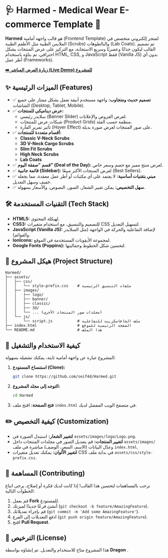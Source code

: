 # 🩺 Harmed - Medical Wear E-commerce Template 👕

**Harmed** هو قالب واجهة أمامية (Frontend Template) لمتجر إلكتروني متخصص في الملابس الطبية مثل الأطقم الطبية (Scrubs) والبالطوهات (Lab Coats). تم تصميم القالب ليكون جذابًا وعصريًا وسريع الاستجابة، مع التركيز على عرض المنتجات بشكل احترافي. تم بناؤه باستخدام HTML, CSS, و JavaScript فقط (Vanilla JS) بدون أي أطر عمل (Frameworks).

**[➡️ زيارة العرض المباشر (Live Demo) للمشروع](https://seif4d.github.io/Harmed/)**  

## ✨ الميزات الرئيسية (Features)

*   ✅ **تصميم حديث ومتجاوب:** واجهة مستخدم أنيقة تعمل بشكل ممتاز على جميع الشاشات (Desktop, Tablet, Mobile).
*   ✅ **عرض ديناميكي للمنتجات:**
    *   سلايدر رئيسي (Banner Slider) لعرض العروض والإعلانات.
    *   شبكات عرض للمنتجات (Product Grids) منظمة حسب الفئة.
    *   تأثير تمرير الفأرة (Hover Effect) على صور المنتجات لعرض صورة بديلة.
*   ✅ **أقسام متعددة للمنتجات:**
    *   **Classic V-Neck Scrubs**
    *   **3D V-Neck Cargo Scrubs**
    *   **Slim Fit Scrubs**
    *   **High Neck Scrubs**
    *   **Lab Coats**
*   ✅ **قسم "صفقة اليوم" (Deal of the Day):** لعرض منتج مميز مع خصم وسعر خاص.
*   ✅ **قائمة جانبية (Sidebar):** لعرض المنتجات الأكثر مبيعًا (Best Sellers).
*   ✅ **مبني بتقنيات أساسية:** لا يعتمد على أي مكتبات أو أطر عمل معقدة، مما يجعله خفيف وسهل التعديل.
*   ✅ **سهل التخصيص:** يمكن تغيير الشعار، الصور، النصوص، والأسعار بسهولة.

## 🛠️ التقنيات المستخدمة (Tech Stack)

*   **HTML5:** لهيكلة المحتوى.
*   **CSS3:** للتصميم والتنسيق، مع استخدام متغيرات CSS لتسهيل التعديل.
*   **JavaScript (Vanilla JS):** لإضافة التفاعلية والحركة في الواجهة (مثل السلايدر والقوائم).
*   **IonIcons:** لمجموعة الأيقونات المستخدمة في الموقع.
*   **Google Fonts (Poppins):** لتحسين شكل الخطوط وجماليتها.

## 📂 هيكل المشروع (Project Structure)

```
Harmed/
├── assets/
│   ├── css/
│   │   └── style-prefix.css    # ملفات التنسيق الرئيسية
│   ├── images/
│   │   ├── logo/
│   │   ├── banner/
│   │   ├── classic/
│   │   ├── 3d/
│   │   └── ... (مجلدات صور المنتجات الأخرى)
│   └── js/
│       └── script.js           # ملف الجافاسكريبت للتفاعلية
├── index.html                  # الصفحة الرئيسية للموقع
└── README.md                   # هذا الملف
```

## 🚀 كيفية الاستخدام والتشغيل

المشروع عبارة عن واجهة أمامية ثابتة، يمكنك تشغيله بسهولة:

1.  **استنساخ المستودع (Clone):**
    ```bash
    git clone https://github.com/seif4d/Harmed.git 
    ```
2.  **التوجه إلى مجلد المشروع:**
    ```bash
    cd Harmed
    ```
3.  **فتح الصفحة:**
    افتح ملف `index.html` في متصفح الويب المفضل لديك.

## ✏️ كيفية التخصيص (Customization)

*   **لتغيير الشعار:** استبدل الصورة في `assets/images/logo/Logo.png`.
*   **لتغيير المنتجات:** قم بتعديل الصور في مجلدات المنتجات داخل `assets/images/` وعدّل البيانات (الاسم، السعر، الوصف) مباشرة في ملف `index.html`.
*   **لتغيير الألوان:** يمكنك تعديل متغيرات CSS في بداية ملف `assets/css/style-prefix.css`.

## 🤝 المساهمة (Contributing)

نرحب بالمساهمات لتحسين هذا القالب! إذا كانت لديك فكرة أو إصلاح، يرجى اتباع الخطوات التالية:

1.  قم بعمل **Fork** للمستودع.
2.  أنشئ فرعًا جديدًا لميزتك (`git checkout -b feature/AmazingFeature`).
3.  قم بإجراء تعديلاتك (`git commit -m 'Add some AmazingFeature'`).
4.  ادفع التعديلات إلى الفرع (`git push origin feature/AmazingFeature`).
5.  افتح **Pull Request**.

## 📄 الترخيص (License)

هذا المشروع متاح للاستخدام والتعديل. تم إنشاؤه بواسطة **Dragon** .
